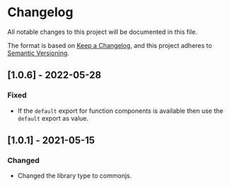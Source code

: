 # Changelog
All notable changes to this project will be documented in this file.

The format is based on [Keep a Changelog](https://keepachangelog.com/en/1.0.0/),
and this project adheres to [Semantic Versioning](https://semver.org/spec/v2.0.0.html).

## [1.0.6] - 2022-05-28
### Fixed
- If the `default` export for function components is available then use the `default` export as value.

## [1.0.1] - 2021-05-15
### Changed
- Changed the library type to commonjs.